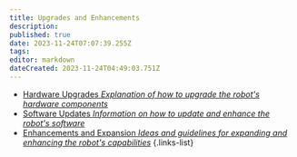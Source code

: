 ```yaml
---
title: Upgrades and Enhancements
description: 
published: true
date: 2023-11-24T07:07:39.255Z
tags: 
editor: markdown
dateCreated: 2023-11-24T04:49:03.751Z
---
```


- [Hardware Upgrades *Explanation of how to upgrade the robot's hardware components*](/reference/character/aelorian/ryuuko/manual/ch16/s1)
- [Software Updates *Information on how to update and enhance the robot's software*](/reference/character/aelorian/ryuuko/manual/ch16/s2)
- [Enhancements and Expansion *Ideas and guidelines for expanding and enhancing the robot's capabilities*](/reference/character/aelorian/ryuuko/manual/ch16/s3)
{.links-list}
